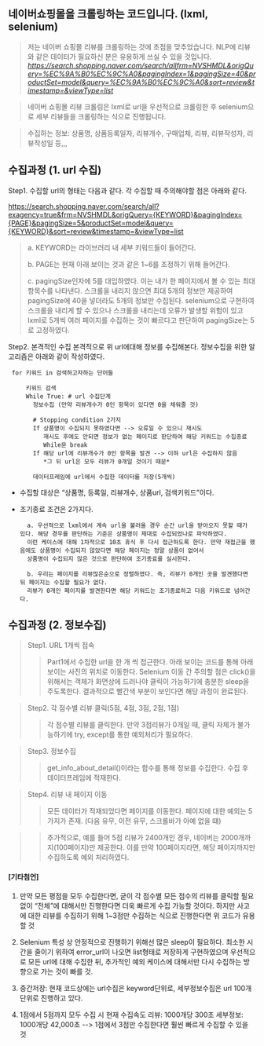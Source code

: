 ## 네이버쇼핑몰을 크롤링하는 코드입니다. (lxml, selenium)

> 저는 네이버 쇼핑몰 리뷰를 크롤링하는 것에 초점을 맞추었습니다. NLP에 리뷰와 같은 데이터가 필요하신 분은 유용하게 쓰실 수 있을 것입니다.
 *https://search.shopping.naver.com/search/allfrm=NVSHMDL&origQuery=%EC%9A%B0%EC%9C%A0&pagingIndex=1&pagingSize=40&productSet=model&query=%EC%9A%B0%EC%9C%A0&sort=review&timestamp=&viewType=list*

> 네이버 쇼핑몰 리뷰 크롤링은 lxml로 url을 우선적으로 크롤링한 후 selenium으로 세부 리뷰들을 크롤링하는 식으로 진행됩니다.

> 수집하는 정보: 상품명, 상품등록일자, 리뷰개수, 구매업체, 리뷰, 리뷰작성자, 리뷰작성일 등,,,

## 수집과정 (1. url 수집)

Step1. 수집할 url의 형태는 다음과 같다. 각 수집할 때 주의해야할 점은 아래와 같다.

https://search.shopping.naver.com/search/all?exagency=true&frm=NVSHMDL&origQuery={KEYWORD}&pagingIndex={PAGE}&pagingSize=5&productSet=model&query={KEYWORD}&sort=review&timestamp=&viewType=list

  > a. KEYWORD는 라이브러리 내 세부 키워드들이 들어간다.
  > 
  > b. PAGE는 현재 아래 보이는 것과 같은 1~6를 조정하기 위해 들어간다.
  > 
  > c. pagingSize인자에 5를 대입하였다. 이는 내가 한 페이지에서 볼 수 있는 최대 항목수를 나타낸다. 스크롤을 내리지 않으면 최대 5개의 정보만 제공하여 pagingSize에 40을 넣더라도 5개의 정보만 수집된다. selenium으로 구현하여 스크롤을 내리게 할 수 있으나 스크롤을 내리는데 오류가 발생할 위험이 있고 lxml로 5개씩 여러 페이지를 수집하는 것이 빠르다고 판단하여 pagingSize는 5로 고정하였다.

Step2. 본격적인 수집
본격적으로 위 url에대해 정보를 수집해본다. 정보수집을 위한 알고리즘은 아래와 같이 작성하였다.



     for 키워드 in 검색하고자하는 단어들
  
         키워드 검색
         While True: # url 수집단계
           정보수집 (만약 리뷰개수가 0인 항목이 있다면 0을 채워줄 것)

           # Stopping condition 2가지
           If 상품명이 수집되지 못하였다면 --> 오류일 수 있으니 재시도
              재시도 후에도 안되면 정보가 없는 페이지로 판단하여 해당 키워드는 수집종료
              While문 break
           If 해당 url에 리뷰개수가 0인 항목을 발견 --> 이하 url은 수집하지 않음 
              *그 뒤 url은 모두 리뷰가 0개일 것이기 때문*

           데이터프레임에 url에서 수집한 데이터를 저장(5개씩)
 

 

-	수집할 대상은 “상품명, 등록일, 리뷰개수, 상품url, 검색키워드”이다. 

- 조기종료 조건은 2가지다. 

        a. 우선적으로 lxml에서 계속 url을 불러올 경우 순간 url을 받아오지 못할 때가 있다. 해당 경우를 판단하는 기준은 상품명이 제대로 수집되었나로 파악하였다. 
        이런 케이스에 대해 1차적으로 10초 휴식 후 다시 접근하도록 한다. 만약 재접근을 했음에도 상품명이 수집되지 않았다면 해당 페이지는 정말 상품이 없어서 
        상품명이 수집되지 않은 것으로 판단하여 조기종료를 실시한다.

        b. 우리는 페이지를 리뷰많은순으로 정렬하였다. 즉, 리뷰가 0개인 곳을 발견했다면 뒤 페이지는 수집할 필요가 없다. 
        리뷰가 0개인 페이지를 발견한다면 해당 키워드는 조기종료하고 다음 키워드로 넘어간다.


## 수집과정 (2. 정보수집)
> Step1. URL 1개씩 접속
> 
>> Part1에서 수집한 url을 한 개 씩 접근한다. 아래 보이는 코드를 통해 아래 보이는 사진의 위치로 이동한다. Selenium 이동 간 주의할 점은 click()을 위해서는 객체가 화면상에 드러나야 클릭이 가능하기에 충분한 sleep을 주도록한다. 결과적으로 빨간색 부분이 보인다면 해당 과정이 완료된다. 

> Step2. 각 점수별 리뷰 클릭(5점, 4점, 3점, 2점, 1점)
>> 각 점수별 리뷰를 클릭한다. 만약 3점리뷰가 0개일 때, 클릭 자체가 불가능하기에 try, except를 통한 예외처리가 필요하다. 

> Step3. 정보수집
>> get_info_about_detail()이라는 함수를 통해 정보를 수집한다. 수집 후 데이터프레임에 적재한다.

> Step4. 리뷰 내 페이지 이동
>> 모든 데이터가 적재되었다면 페이지를 이동한다. 페이지에 대한 예외는 5가지가 존재. (다음 유무, 이전 유무, 스크롤바가 아예 없을 떄)

>> 추가적으로, 예를 들어 5점 리뷰가 2400개인 경우, 네이버는 2000개까지(100페이지)만 제공한다. 이를 만약 100페이지라면, 해당 페이지까지만 수집하도록 예외 처리하였다.


#### [기타첨언]

1.	만약 모든 평점을 모두 수집한다면, 굳이 각 점수별 모든 점수의 리뷰를 클릭할 필요 없이 “전체”에 대해서만 진행한다면 더욱 빠르게 수집 가능할 것이다. 하지만 사고에 대한 리뷰를 수집하기 위해 1~3점만 수집하는 식으로 진행한다면 위 코드가 유용할 것

2.	Selenium 특성 상 안정적으로 진행하기 위해선 많은 sleep이 필요하다. 최소한 시간을 줄이기 위하여 error_url이 나오면 list형태로 저장하게 구현하였으며 우선적으로 모든 url에 대해 수집한 뒤, 추가적인 예외 케이스에 대해서만 다시 수집하는 방향으로 가는 것이 빠를 것.

3.	중간저장: 현재 코드상에는 url수집은 keyword단위로, 세부정보수집은 url 100개 단위로 진행하고 있다.

4.	1점에서 5점까지 모두 수집 시 현재 수집속도
리뷰: 1000개당 300초
세부정보: 1000개당 42,000초
--> 1점에서 3점만 수집한다면 훨씬 빠르게 수집할 수 있을 것
